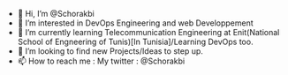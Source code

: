 - 👋 Hi, I’m @Schorakbi
- 👀 I’m interested in DevOps Engineering and web Developpement
- 🌱 I’m currently learning Telecommunication Engineering at Enit(National School of Engneering of Tunis)[In Tunisia]/Learning DevOps too.
- 💞️ I’m looking to find new Projects/Ideas to step up.
- 📫 How to reach me : My twitter : @Schorakbi
                        

<!---
Schorakbi/Schorakbi is a ✨ special ✨ repository because its `README.md` (this file) appears on your GitHub profile.
You can click the Preview link to take a look at your changes.
--->
